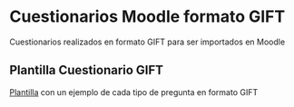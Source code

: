 # Cuestionarios Moodle formato GIFT

Cuestionarios realizados en formato GIFT para ser importados en Moodle

## Plantilla Cuestionario GIFT

[Plantilla](https://github.com/Josepujol/CuestionariosMoodleGIFT/blob/main/PlantillaCuestionarioGIFTMoodle.txt) con un ejemplo de cada tipo de pregunta en formato GIFT
